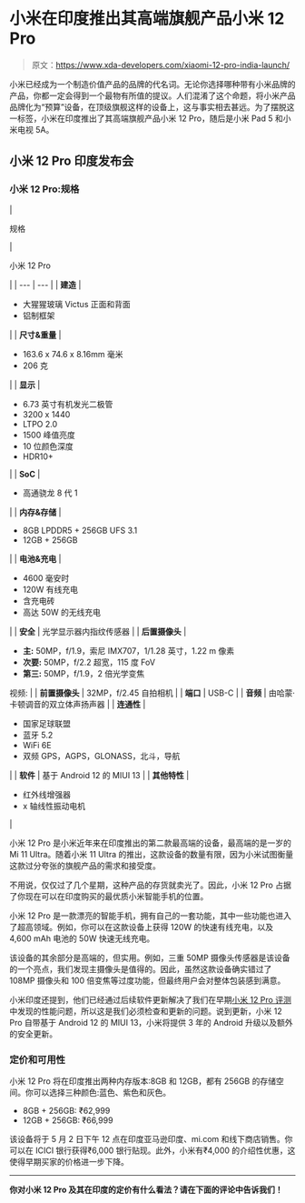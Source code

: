 # 小米在印度推出其高端旗舰产品小米 12 Pro

> 原文：<https://www.xda-developers.com/xiaomi-12-pro-india-launch/>

小米已经成为一个制造价值产品的品牌的代名词。无论你选择哪种带有小米品牌的产品，你都一定会得到一个最物有所值的提议。人们混淆了这个命题，将小米产品品牌化为“预算”设备，在顶级旗舰这样的设备上，这与事实相去甚远。为了摆脱这一标签，小米在印度推出了其高端旗舰产品小米 12 Pro，随后是小米 Pad 5 和小米电视 5A。

## 小米 12 Pro 印度发布会

### 小米 12 Pro:规格

| 

规格

 | 

小米 12 Pro

 |
| --- | --- |
| **建造** | 

*   大猩猩玻璃 Victus 正面和背面
*   铝制框架

 |
| **尺寸&重量** | 

*   163.6 x 74.6 x 8.16mm 毫米
*   206 克

 |
| **显示** | 

*   6.73 英寸有机发光二极管
*   3200 x 1440
*   LTPO 2.0
*   1500 峰值亮度
*   10 位颜色深度
*   HDR10+

 |
| **SoC** | 

*   高通骁龙 8 代 1

 |
| **内存&存储** | 

*   8GB LPDDR5 + 256GB UFS 3.1
*   12GB + 256GB

 |
| **电池&充电** | 

*   4600 毫安时
*   120W 有线充电
*   含充电砖
*   高达 50W 的无线充电

 |
| **安全** | 光学显示器内指纹传感器 |
| **后置摄像头** | 

*   **主:** 50MP，f/1.9，索尼 IMX707，1/1.28 英寸，1.22 m 像素
*   **次要:** 50MP，f/2.2 超宽，115 度 FoV
*   **第三:** 50MP，f/1.9，2 倍光学变焦

视频: |
| **前置摄像头** | 32MP，f/2.45 自拍相机 |
| **端口** | USB-C |
| **音频** | 由哈蒙·卡顿调音的双立体声扬声器 |
| **连通性** | 

*   国家足球联盟
*   蓝牙 5.2
*   WiFi 6E
*   双频 GPS，AGPS，GLONASS，北斗，导航

 |
| **软件** | 基于 Android 12 的 MIUI 13 |
| **其他特性** | 

*   红外线增强器
*   x 轴线性振动电机

 |

小米 12 Pro 是小米近年来在印度推出的第二款最高端的设备，最高端的是一岁的 Mi 11 Ultra。随着小米 11 Ultra 的推出，这款设备的数量有限，因为小米试图衡量这款过分夸张的旗舰产品的需求和接受度。

不用说，仅仅过了几个星期，这种产品的存货就卖光了。因此，小米 12 Pro 占据了你现在可以在印度购买的最优质小米智能手机的位置。

小米 12 Pro 是一款漂亮的智能手机，拥有自己的一套功能，其中一些功能也进入了超高领域。例如，你可以在这款设备上获得 120W 的快速有线充电，以及 4,600 mAh 电池的 50W 快速无线充电。

该设备的其余部分是高端的，但实用。例如，三重 50MP 摄像头传感器是该设备的一个亮点，我们发现主摄像头是值得的。因此，虽然这款设备确实错过了 108MP 摄像头和 100 倍变焦等过度功能，但最终用户会对整体包装感到满意。

小米印度还提到，他们已经通过后续软件更新解决了我们在早期[小米 12 Pro 评测](https://www.xda-developers.com/xiaomi-12-pro-review/)中发现的性能问题，所以这是我们必须检查和更新的问题。说到更新，小米 12 Pro 自带基于 Android 12 的 MIUI 13，小米将提供 3 年的 Android 升级以及额外的安全更新。

### 定价和可用性

小米 12 Pro 将在印度推出两种内存版本:8GB 和 12GB，都有 256GB 的存储空间。你可以选择三种颜色:蓝色、紫色和灰色。

*   8GB + 256GB: ₹62,999
*   12GB + 256GB: ₹66,999

该设备将于 5 月 2 日下午 12 点在印度亚马逊印度、mi.com 和线下商店销售。你可以在 ICICI 银行获得₹6,000 银行贴现。此外，小米有₹4,000 的介绍性优惠，这使得早期买家的价格进一步下降。

* * *

**你对小米 12 Pro 及其在印度的定价有什么看法？请在下面的评论中告诉我们！**
